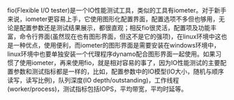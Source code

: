 fio(Flexible I/O tester)是一个IO性能测试工具，类似的工具有iometer。对于新手来说，iometer更容易上手，它使用图形化配置界面，配置选项不多但也够用，无论是配置参数还是测试结果展示，都很直观；相反fio很灵活，配置项及功能丰富，命令行界面(虽然现在也有图形界面，但这不是它的强项)，在linux环境中这也是一种优点，使用便利，而iometer的图形界面是需要安装在windows环境中，linux环境中也要单独安装一个代理程序dynamo配合图形界面一起使用。如果习惯了使用iometer，再来使用fio，就是相对容易的事了，因为IO性能测试的主要配置参数和测试指标都是一样的，比如，配置参数中的IO模型(IO大小，随机与顺序读写，读写比例)，队列深度(IO depth/outstanding)，工作线程(worker/process)，测试指标包括IOPS，平均带宽，平均时延等。